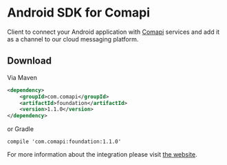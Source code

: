 # Android SDK for Comapi

Client to connect your Android application with [Comapi](http://comapi.com/) services and add it as a channel to our cloud messaging platform.

## Download

Via Maven 

```xml
<dependency>
    <groupId>com.comapi</groupId>
    <artifactId>foundation</artifactId>
    <version>1.1.0</version>
</dependency>
```

or Gradle

```
compile 'com.comapi:foundation:1.1.0'
```

For more information about the integration please visit [the website](http://docs.comapi.com/reference#one-sdk-android-overview).
